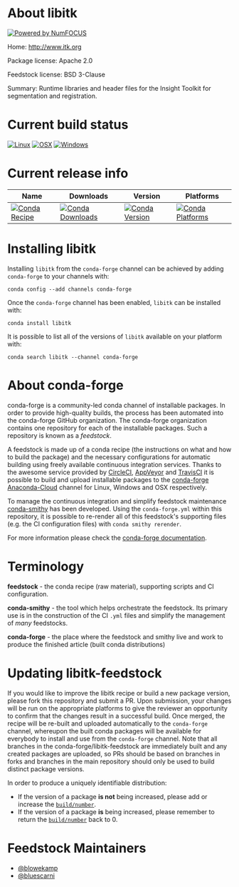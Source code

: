 About libitk
============

[![Powered by NumFOCUS](https://img.shields.io/badge/powered%20by-NumFOCUS-orange.svg?style=flat&colorA=E1523D&colorB=007D8A)](http://numfocus.org)

Home: http://www.itk.org

Package license: Apache 2.0

Feedstock license: BSD 3-Clause

Summary: Runtime libraries and header files for the Insight Toolkit for segmentation and registration.



Current build status
====================

[![Linux](https://img.shields.io/circleci/project/github/conda-forge/libitk-feedstock/master.svg?label=Linux)](https://circleci.com/gh/conda-forge/libitk-feedstock)
[![OSX](https://img.shields.io/travis/conda-forge/libitk-feedstock/master.svg?label=macOS)](https://travis-ci.org/conda-forge/libitk-feedstock)
[![Windows](https://img.shields.io/appveyor/ci/conda-forge/libitk-feedstock/master.svg?label=Windows)](https://ci.appveyor.com/project/conda-forge/libitk-feedstock/branch/master)

Current release info
====================

| Name | Downloads | Version | Platforms |
| --- | --- | --- | --- |
| [![Conda Recipe](https://img.shields.io/badge/recipe-libitk-green.svg)](https://anaconda.org/conda-forge/libitk) | [![Conda Downloads](https://img.shields.io/conda/dn/conda-forge/libitk.svg)](https://anaconda.org/conda-forge/libitk) | [![Conda Version](https://img.shields.io/conda/vn/conda-forge/libitk.svg)](https://anaconda.org/conda-forge/libitk) | [![Conda Platforms](https://img.shields.io/conda/pn/conda-forge/libitk.svg)](https://anaconda.org/conda-forge/libitk) |

Installing libitk
=================

Installing `libitk` from the `conda-forge` channel can be achieved by adding `conda-forge` to your channels with:

```
conda config --add channels conda-forge
```

Once the `conda-forge` channel has been enabled, `libitk` can be installed with:

```
conda install libitk
```

It is possible to list all of the versions of `libitk` available on your platform with:

```
conda search libitk --channel conda-forge
```


About conda-forge
=================

conda-forge is a community-led conda channel of installable packages.
In order to provide high-quality builds, the process has been automated into the
conda-forge GitHub organization. The conda-forge organization contains one repository
for each of the installable packages. Such a repository is known as a *feedstock*.

A feedstock is made up of a conda recipe (the instructions on what and how to build
the package) and the necessary configurations for automatic building using freely
available continuous integration services. Thanks to the awesome service provided by
[CircleCI](https://circleci.com/), [AppVeyor](https://www.appveyor.com/)
and [TravisCI](https://travis-ci.org/) it is possible to build and upload installable
packages to the [conda-forge](https://anaconda.org/conda-forge)
[Anaconda-Cloud](https://anaconda.org/) channel for Linux, Windows and OSX respectively.

To manage the continuous integration and simplify feedstock maintenance
[conda-smithy](https://github.com/conda-forge/conda-smithy) has been developed.
Using the ``conda-forge.yml`` within this repository, it is possible to re-render all of
this feedstock's supporting files (e.g. the CI configuration files) with ``conda smithy rerender``.

For more information please check the [conda-forge documentation](https://conda-forge.org/docs/).

Terminology
===========

**feedstock** - the conda recipe (raw material), supporting scripts and CI configuration.

**conda-smithy** - the tool which helps orchestrate the feedstock.
                   Its primary use is in the construction of the CI ``.yml`` files
                   and simplify the management of *many* feedstocks.

**conda-forge** - the place where the feedstock and smithy live and work to
                  produce the finished article (built conda distributions)


Updating libitk-feedstock
=========================

If you would like to improve the libitk recipe or build a new
package version, please fork this repository and submit a PR. Upon submission,
your changes will be run on the appropriate platforms to give the reviewer an
opportunity to confirm that the changes result in a successful build. Once
merged, the recipe will be re-built and uploaded automatically to the
`conda-forge` channel, whereupon the built conda packages will be available for
everybody to install and use from the `conda-forge` channel.
Note that all branches in the conda-forge/libitk-feedstock are
immediately built and any created packages are uploaded, so PRs should be based
on branches in forks and branches in the main repository should only be used to
build distinct package versions.

In order to produce a uniquely identifiable distribution:
 * If the version of a package **is not** being increased, please add or increase
   the [``build/number``](https://conda.io/docs/user-guide/tasks/build-packages/define-metadata.html#build-number-and-string).
 * If the version of a package **is** being increased, please remember to return
   the [``build/number``](https://conda.io/docs/user-guide/tasks/build-packages/define-metadata.html#build-number-and-string)
   back to 0.

Feedstock Maintainers
=====================

* [@blowekamp](https://github.com/blowekamp/)
* [@bluescarni](https://github.com/bluescarni/)

